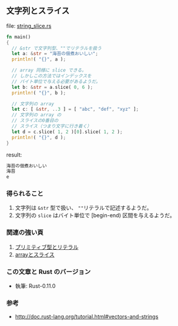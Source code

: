 ## 文字列とスライス

file: [string_slice.rs](.src/string_slice.rs)

```rust
fn main()
{
  // &str で文字列型、""でリテラルを扱う
  let a: &str = "海苔の佃煮おいしい";
  println!( "{}", a );

  // array 同様に slice できる。
  // しかしこの方法ではインデックスを
  // バイト単位で与える必要があるようだ。
  let b: &str = a.slice( 0, 6 );
  println!( "{}", b );

  // 文字列の array
  let c: [ &str, ..3 ] = [ "abc", "def", "xyz" ];
  // 文字列の array の
  // スライスの0番目の
  // スライス（つまり文字に行き着く）
  let d = c.slice( 1, 2 )[0].slice( 1, 2 );
  println!( "{}", d );
}
```

result:
```zsh
海苔の佃煮おいしい
海苔
e
```

### 得られること

1. 文字列は `&str` 型で扱い、 `""`リテラルで記述するようだ。
1. 文字列の `slice` はバイト単位で \[begin-end) 区間を与えるようだ。

### 関連の強い頁

1. [プリミティブ型とリテラル](プリミティブ型とリテラル.md)
1. [arrayとスライス](arrayとスライス.md)

### この文章と Rust のバージョン

- 執筆: Rust-0.11.0

### 参考

- http://doc.rust-lang.org/tutorial.html#vectors-and-strings
